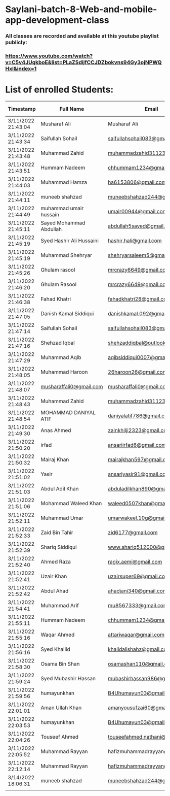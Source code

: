 # Saylani-batch-8-Web-and-mobile-app-development-class




### All classes are recorded and available at this youtube playlist publicly:
### https://www.youtube.com/watch?v=C5v4JUqkboE&list=PLaZSdijfCCJDZbokvns94Gy3ojNPWQHxl&index=1


# List of enrolled Students: 

| Timestamp          | Full Name                | Email                          | Github Profile url                             | Phone Number    | linkedIn profile url                                         | Deployment Link |  |
|--------------------|--------------------------|--------------------------------|------------------------------------------------|-----------------|--------------------------------------------------------------|-----------------|--|
| 3/11/2022 21:43:04 | Musharaf Ali             | Musharaf Ali                   | https://github.com/Mushi096                    | +92 312 2023177 |                                                              |                 |  |
| 3/11/2022 21:43:34 | Saifullah Sohail         | saifullahsohail083@gmail.com   | https://github.com/Saifullah2002               | 03363275684     |                                                              |                 |  |
| 3/11/2022 21:43:48 | Muhammad Zahid           | muhammadzahid31123@gmail.com   | https://github.com/Muhammad31123               | 03032790648     |                                                              |                 |  |
| 3/11/2022 21:43:51 | Hummam Nadeem            | chhummam1234@gmail.com         | https://github.com/Hummam-Nadeem/first-website | 03152935605     |                                                              |                 |  |
| 3/11/2022 21:44:03 | Muhammad Hamza           | ha6153806@gmail.com            | https://github.com/Hamzaali565                 | 03111011484     |                                                              |                 |  |
| 3/11/2022 21:44:11 | muneeb shahzad           | muneebshahzad244@gmail.com     | https://github.com/Muneebq1                    | 03120251371     |                                                              |                 |  |
| 3/11/2022 21:44:49 | muhammad umair hussain   | umair00944@gmail.com           | https://github.com/MUmairNasir                 | 03162627940     |                                                              |                 |  |
| 3/11/2022 21:45:11 | Sayed Mohammad Abdullah  | abdullah5sayed@gmail.com       | https://github.com/SyyedAbdullah               | 03332512070     |                                                              |                 |  |
| 3/11/2022 21:45:19 | Syed Hashir Ali Hussaini | hashir.hali@gmail.com          | https://github.com/syedhaashir                 | 03302134872     |                                                              |                 |  |
| 3/11/2022 21:45:19 | Muhammad Shehryar        | shehryarsaleem5@gmail.com      | https://github.com/shehryar97                  | 03497350169     | https://www.linkedin.com/in/shehryar-saleem/                 |                 |  |
| 3/11/2022 21:45:26 | Ghulam rasool            | mrcrazy6649@gmail.com          | https://github.com/Ghulamrasool078             | 03114402966     | https://github.com/Ghulamrasool078                           |                 |  |
| 3/11/2022 21:46:20 | Ghulam Rasool            | mrcrazy6649@gmail.com          | https://github.com/Ghulamrasool078             | 03114402966     | https://github.com/Ghulamrasool078                           |                 |  |
| 3/11/2022 21:46:38 | Fahad Khatri             | fahadkhatri28@gmail.com        | https://github.com/Fahadkhatri28               | 03212336019     | https://www.linkedin.com/in/fahad-khatri-6bb82512b           |                 |  |
| 3/11/2022 21:47:05 | Danish Kamal Siddiqui    | danishkamal.092@gmail.com      | https://github.com/DKSiddiqui92                | 03462935520     | https://www.linkedin.com/in/danish-kamal-490a057b/           |                 |  |
| 3/11/2022 21:47:14 | Saifullah Sohail         | saifullahsohail083@gmail.com   | https://github.com/Saifullah2002               | 03363275684     | saifullahsohail083@gmail.com                                 |                 |  |
| 3/11/2022 21:47:16 | Shehzad Iqbal            | shehzaddiqbal@outlook.com      | https://github.com/shehza-d                    | +923033111499   | https://www.linkedin.com/in/shehzad-iqbal-726512228          |                 |  |
| 3/11/2022 21:47:29 | Muhammad Aqib            | aqibsiddiqui0007@gmail.com     | https://github.com/aqibR2384344                | 03102384344     |                                                              |                 |  |
| 3/11/2022 21:48:05 | Muhammad Haroon          | 26haroon26@gmail.com           | https://github.com/26haroon26                  | 03122326792     | https://www.linkedin.com/in/muhammad-haroon-5189a8213/       |                 |  |
| 3/11/2022 21:48:07 | musharaffali0@gmail.com  | musharaffali0@gmail.com        | https://github.com/Mushi096                    | +92 312 2023177 | https://www.linkedin.com/in/musharaf-ali-a27551139/          |                 |  |
| 3/11/2022 21:48:43 | Muhammad Zahid           | muhammadzahid31123@gmail.com   | https://github.com/Muhammad31123               | 0303-2790648    | https://www.linkedin.com/feed/                               |                 |  |
| 3/11/2022 21:48:54 | MOHAMMAD DANIYAL ATIF    | daniyalatif786@gmail.com       | https://github.com/daniyalatif2010             | 03002289610     |                                                              |                 |  |
| 3/11/2022 21:49:30 | Anas Ahmed               | zainkhilji2323@gmail.com       | https://github.com/Anasahmed01                 | 03112525846     |                                                              |                 |  |
| 3/11/2022 21:50:20 | irfad                    | ansariirfad6@gmail.com         | https://github.com/sirfads                     | 03152387609     |                                                              |                 |  |
| 3/11/2022 21:50:32 | Mairaj Khan              | mairajkhan597@gmail.com        | https://github.com/Mairajk                     | 03112533227     | https://www.linkedin.com/in/mairaj-khan-589051234/           |                 |  |
| 3/11/2022 21:51:02 | Yasir                    | ansariyasir91@gmail.com        | https://github.com/YASIRANSARI77               | 03052373956     |                                                              |                 |  |
| 3/11/2022 21:51:03 | Abdul Adil Khan          | abduladilkhan890@gmail.com     | https://github.com/khanadil21                  | 03362240919     |                                                              |                 |  |
| 3/11/2022 21:51:06 | Mohammad Waleed Khan     | waleed0507khan@gmail.com       | https://github.com/MohammadWaleedKhan          | 03482234021     | https://github.com/MohammadWaleedKhan                        |                 |  |
| 3/11/2022 21:52:11 | Muhammad Umar            | umarwakeel.10g@gmail.com       | nil                                            | 03177033069     | linkedin.com/in/muhammad-umar456                             |                 |  |
| 3/11/2022 21:52:33 | Zaid Bin Tahir           | zid6177@gmail.com              | https://github.com/zaid617                     | 03461298500     | https://www.linkedin.com/in/zaid-bin-tahir-750254234/        |                 |  |
| 3/11/2022 21:52:39 | Shariq Siddiqui          | www.shariq512000@gmail.com     | github.com/shariq512000                        | 03422080316     |                                                              |                 |  |
| 3/11/2022 21:52:40 | Ahmed Raza               | ragix.aemi@gmail.com           | https://github.com/ahmedraza41190              | 03362187809     |                                                              |                 |  |
| 3/11/2022 21:52:41 | Uzair Khan               | uzairsuper69@gmail.com         | https://github.com/uzzi-36                     | 03368316354     |                                                              |                 |  |
| 3/11/2022 21:52:42 | Abdul Ahad               | ahadjani340@gmail.com          | https://github.com/exotic412                   | 03223883480     |                                                              |                 |  |
| 3/11/2022 21:54:41 | Muhammad Arif            | mu8567333@gmail.com            | https://github.com/muhammadarif2               | 03152059169     | https://www.linkedin.com/in/muhammad-arif-4495a3234/         |                 |  |
| 3/11/2022 21:55:11 | Hummam Nadeem            | chhummam1234@gmail.com         | https://github.com/Hummam-Nadeem               | 0315-2935605    | https://www.linkedin.com/in/hummam-nadeem-5555a6234/         |                 |  |
| 3/11/2022 21:55:16 | Waqar Ahmed              | attariwaqar@gmail.com          | https://github.com/WaqarAhmed1984              | 03452897413     | https://www.linkedin.com/in/waqar-ahmed-a511b850/            |                 |  |
| 3/11/2022 21:56:16 | Syed Khallid             | khalidalishahz@gmail.com       | https://github.com/Syedkhallid                 | 03452374442     | https://www.linkedin.com/in/syed-khallid-7b5254234/          |                 |  |
| 3/11/2022 21:58:30 | Osama Bin Shan           | osamashan110@gmail.com         | https://github.com/osamabinshan                | 03362457262     | https://www.linkedin.com/in/osama-shan-585333234/            |                 |  |
| 3/11/2022 21:59:24 | Syed Mubashir Hassan     | mubashirhassan986@gmail.com    | https://mubashir60.github.io/first-webpage/    | 03123321463     | www.linkedin.com/in/syedmubashirhassan986                    |                 |  |
| 3/11/2022 21:59:56 | humayunkhan              | B4Uhumayun03@gmail.com         | https://github.com/mrhumayunkhan               | 03131186456     | https://www.linkedin.com/in/cartoon-clips-0645a7234/         |                 |  |
| 3/11/2022 22:01:01 | Aman Ullah Khan          | amanyousufzai60@gmail.com      | https://github.com/amanyousufzai6060           | 03128824240     | https://www.linkedin.com/in/aman-khan-846254234/             |                 |  |
| 3/11/2022 22:03:53 | humayunkhan              | B4Uhumayun03@gmail.com         | https://github.com/mrhumayunkhan               | 03131186456     | https://www.linkedin.com/in/cartoon-clips-0645a7234/         |                 |  |
| 3/11/2022 22:04:26 | Touseef Ahmed            | touseefahmed.nathani@gmail.com | https://github.com/touseefahmed45              | 03012252011     | https://www.linkedin.com/in/touseef-ahmed-6505a6234/         |                 |  |
| 3/11/2022 22:05:52 | Muhammad Rayyan          | hafizmuhammadrayyangmail.com   | https://github.com/HafizMuhammadRayyan         | +923111801405   | https://www.linkedin.com/in/hafiz-muhammad-rayyan-559332234/ |                 |  |
| 3/11/2022 22:12:14 | Muhammad Rayyan          | hafizmuhammadrayyan@gmail.com  | https://github.com/HafizMuhammadRayyan         | +923111801405   | https://www.linkedin.com/in/hafiz-muhammad-rayyan/           |                 |  |
| 3/14/2022 18:06:31 | muneeb shahzad           | muneebshahzad244@gmail.com     | https://github.com/Muneebq1                    | 03120251371     | https://www.linkedin.com/in/muneeb-shahzad-b50332234/        |                 |  |
|                    |                          |                                |                                                |                 |                                                              |                 |  |
